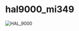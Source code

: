 # hal9000_mi349
![HAL_9000](https://user-images.githubusercontent.com/84681612/120126388-16f90c00-c18a-11eb-8271-faa3215980a4.png)
